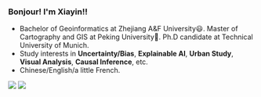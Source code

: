 ### Bonjour! I'm Xiayin!!

- Bachelor of Geoinformatics at Zhejiang A&F University😃. Master of Cartography and GIS at Peking University🚃. Ph.D candidate at Technical University of Munich.
- Study interests in **Uncertainty/Bias**, **Explainable AI**, **Urban Study**, **Visual Analysis**, **Causal Inference**, etc.
- Chinese/English/a little French.

![](https://img.shields.io/badge/Master-100%25-success?style=for-the-badge&logo=appveyor) ![](https://img.shields.io/badge/PhD-50%25-orange?style=for-the-badge&logo=appveyor)
